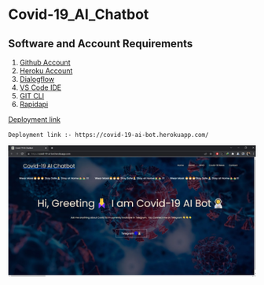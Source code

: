 # Covid-19_AI_Chatbot


## Software and Account Requirements 
1. [Github Account](https://github.com/)
2. [Heroku Account](https://id.heroku.com/login)
3. [Dialogflow](https://dialogflow.cloud.google.com/)
4. [VS Code IDE](https://code.visualstudio.com/download)
5. [GIT CLI](https://git-scm.com/downloads)
6. [Rapidapi](https://rapidapi.com/)


[Deployment link](https://covid-19-ai-bot.herokuapp.com/)


```
Deployment link :- https://covid-19-ai-bot.herokuapp.com/ 
```
![](img/covid-19_ss1.jpg)
